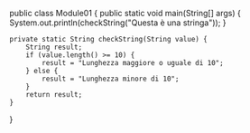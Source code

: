 public class Module01 {
public static void main(String[] args) {
System.out.println(checkString("Questa è una stringa"));
}

    private static String checkString(String value) {
        String result;
        if (value.length() >= 10) {
            result = "Lunghezza maggiore o uguale di 10";
        } else {
            result = "Lunghezza minore di 10";
        } 
        return result;
    }
}